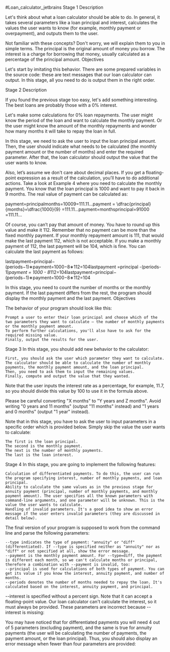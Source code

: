 #Loan_calculator_jetbrains
Stage 1
Description

Let's think about what a loan calculator should be able to do. In general, it takes several parameters like a loan principal and interest, calculates the values the user wants to know (for example, monthly payment or overpayment), and outputs them to the user.

Not familiar with these concepts? Don't worry, we will explain them to you in simple terms. The principal is the original amount of money you borrow. The interest is a charge for borrowing that money, usually calculated as a percentage of the principal amount.
Objectives

Let's start by imitating this behavior. There are some prepared variables in the source code: these are text messages that our loan calculator can output. In this stage, all you need to do is output them in the right order.

Stage 2
Description

If you found the previous stage too easy, let's add something interesting. The best loans are probably those with a 0% interest.

Let's make some calculations for 0% loan repayments. The user might know the period of the loan and want to calculate the monthly payment. Or the user might know the amount of the monthly repayments and wonder how many months it will take to repay the loan in full.

In this stage, we need to ask the user to input the loan principal amount. Then, the user should indicate what needs to be calculated (the monthly payment amount or the number of months) and enter the required parameter. After that, the loan calculator should output the value that the user wants to know.

Also, let’s assume we don't care about decimal places. If you get a floating-point expression as a result of the calculation, you’ll have to do additional actions. Take a look at Example 4 where you need to calculate the monthly payment. You know that the loan principal is 1000 and want to pay it back in 9 months. The real value of payment can be calculated as:

payment=principalmonths=10009=111.11...payment = \dfrac{principal}{months}=\dfrac{1000}{9} =111.11...payment=monthsprincipal​=91000​=111.11...

Of course, you can’t pay that amount of money. You have to round up this value and make it 112. Remember that no payment can be more than the fixed monthly payment. If your monthly repayment amount is 111, that would make the last payment 112, which is not acceptable. If you make a monthly payment of 112, the last payment will be 104, which is fine. You can calculate the last payment as follows:

lastpayment=principal−(periods−1)∗payment=1000−8∗112=104lastpayment =principal -(periods-1)*payment = 1000 - 8*112=104lastpayment=principal−(periods−1)∗payment=1000−8∗112=104

In this stage, you need to count the number of months or the monthly payment. If the last payment differs from the rest, the program should display the monthly payment and the last payment.
Objectives

The behavior of your program should look like this:

    Prompt a user to enter their loan principal and choose which of the two parameters they want to calculate – the number of monthly payments or the monthly payment amount.
    To perform further calculations, you'll also have to ask for the required missing value.
    Finally, output the results for the user.
Stage 3
In this stage, you should add new behavior to the calculator:

    First, you should ask the user which parameter they want to calculate. The calculator should be able to calculate the number of monthly payments, the monthly payment amount, and the loan principal.
    Then, you need to ask them to input the remaining values.
    Finally, compute and output the value that they wanted.

Note that the user inputs the interest rate as a percentage, for example, 11.7, so you should divide this value by 100 to use it in the formula above.

Please be careful converting "X months" to "Y years and Z months". Avoid writing "0 years and 11 months" (output "11 months" instead) and "1 years and 0 months" (output "1 year" instead).

Note that in this stage, you have to ask the user to input parameters in a specific order which is provided below. Simply skip the value the user wants to calculate:

    The first is the loan principal.
    The second is the monthly payment.
    The next is the number of monthly payments.
    The last is the loan interest.
Stage 4
In this stage, you are going to implement the following features:

    Calculation of differentiated payments. To do this, the user can run the program specifying interest, number of monthly payments, and loan principal.
    Ability to calculate the same values as in the previous stage for annuity payment (principal, number of monthly payments, and monthly payment amount). The user specifies all the known parameters with command-line arguments, and one parameter will be unknown. This is the value the user wants to calculate.
    Handling of invalid parameters. It's a good idea to show an error message if the user enters invalid parameters (they are discussed in detail below).

The final version of your program is supposed to work from the command line and parse the following parameters:

    --type indicates the type of payment: "annuity" or "diff" (differentiated). If --type is specified neither as "annuity" nor as "diff" or not specified at all, show the error message. 
    --payment is the monthly payment amount. For --type=diff, the payment is different each month, so we can't calculate months or principal, therefore a combination with --payment is invalid, too: 
    --principal is used for calculations of both types of payment. You can get its value if you know the interest, annuity payment, and number of months.
    --periods denotes the number of months needed to repay the loan. It's calculated based on the interest, annuity payment, and principal.
--interest is specified without a percent sign. Note that it can accept a floating-point value. Our loan calculator can't calculate the interest, so it must always be provided. These parameters are incorrect because --interest is missing: 

You may have noticed that for differentiated payments you will need 4 out of 5 parameters (excluding payment), and the same is true for annuity payments (the user will be calculating the number of payments, the payment amount, or the loan principal). Thus, you should also display an error message when fewer than four parameters are provided:
